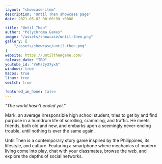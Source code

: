 ```yaml
---
layout: "showcase-item"
description: "Until Then showcase page"
date: 2021-06-02 00:00:00 +0000

title: "Until Then"
author: "Polychroma Games"
image: "/assets/showcase/until-then.png"
gallery: [
	"/assets/showcase/until-then.png"
]
website: https://untilthengame.com/
release_date: "TBD"
youtube_id: "YeMs2y37yxA"
windows: true
macos: true
linux: true
switch: true

featured_in_home: false
---
```


_"The world hasn't ended yet."_


Mark, an average irresponsible high school student, tries to get by and find purpose in a humdrum life of scrolling, cramming, and traffic. He meets friends, both old and new, and embarks upon a seemingly never-ending trouble, until nothing is ever the same again.

Until Then is a contemporary story game inspired by the Philippines, its lifestyle, and culture. Featuring a smartphone where mechanics of modern living come into play, chat with your classmates, browse the web, and explore the depths of social networks.
